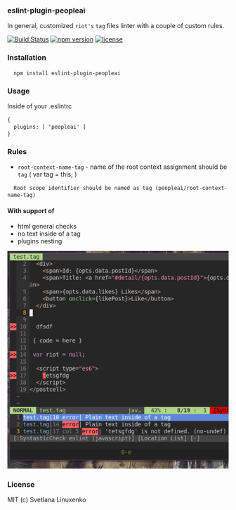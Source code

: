 ### eslint-plugin-peopleai

In general, customized `riot's` `tag` files linter with a couple of custom rules.

[![Build Status](https://img.shields.io/travis/behind-the-moon/eslint-plugin-peopleai.svg?style=flat-square)](https://travis-ci.org/behind-the-moon/eslint-plugin-peopleai.svg) [![npm version](https://img.shields.io/npm/v/eslint-plugin-peopleai.svg?style=flat-square)](https://www.npmjs.com/package/eslint-plugin-peopleai) [![license](https://img.shields.io/github/license/behind-the-moon/eslint-plugin-peopleai.svg?style=flat-square)]() 

### Installation

```
  npm install eslint-plugin-peopleai
```

### Usage

Inside of your .eslintrc

```
{
  plugins: [ 'peopleai' ]
}
```

### Rules

  * `root-context-name-tag` - name of the root context assignment should be `tag` ( var tag = this; )

```
  Root scope identifier should be named as tag (peopleai/root-context-name-tag)
```


#### With support of

  * html general checks
  * no text inside of a tag
  * plugins nesting


[![Screenshot](https://raw.githubusercontent.com/behind-the-moon/eslint-plugin-peopleai/master/contrib/tags-lint.png)]()

### License

MIT (c) Svetlana Linuxenko
